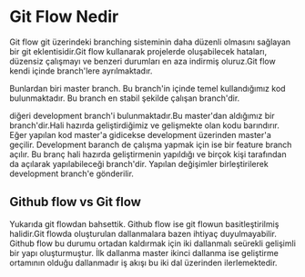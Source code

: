 # Git Flow Nedir

 Git flow git üzerindeki branching sisteminin daha düzenli olmasını sağlayan bir git eklentisidir.Git flow kullanarak projelerde oluşabilecek hataları, düzensiz çalışmayı ve benzeri durumları en aza indirmiş oluruz.Git flow kendi içinde branch'lere ayrılmaktadır.

Bunlardan biri master branch. Bu branch'in içinde temel kullandığımız kod bulunmaktadır. Bu branch en stabil şekilde çalışan branch'dir.

diğeri development branch'i bulunmaktadır.Bu master'dan aldığımız bir branch'dir.Hali hazırda geliştirdiğimiz ve gelişmekte olan kodu barındırır. Eğer yapılan kod master'a gidicekse development üzerinden master'a geçilir. Development baranch de çalışma yapmak için ise bir feature branch açılır. Bu branç hali hazırda geliştirmenin yapıldığı ve birçok kişi tarafından da açılarak yapılabileceği branch'dir. Yapılan değişimler birleştirilerek development branch'e gönderilir.

## Github flow vs Git flow

Yukarıda git flowdan bahsettik. Github flow ise git flowun basitleştirilmiş halidir.Git flowda oluşturulan dallanmalara bazen ihtiyaç duyulmayabilir. Github flow bu durumu ortadan kaldırmak için iki dallanmalı seürekli gelişimli bir yapı oluşturmuştur. İlk dallanma master ikinci dallanma ise geliştirme ortamının olduğu dallanmadır iş akışı bu iki dal üzerinden ilerlemektedir.